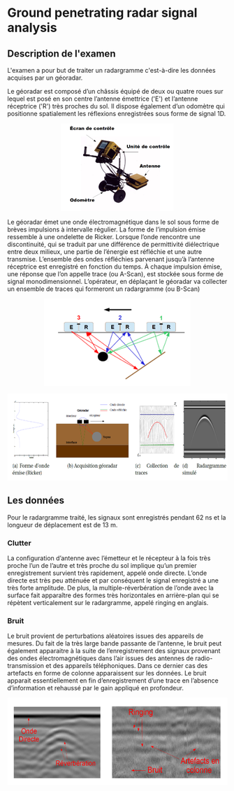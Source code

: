 # Ground penetrating radar signal analysis

## Description de l'examen
L'examen a pour but de traiter un radargramme c'est-à-dire les données acquises par un géoradar.

Le géoradar est composé d’un châssis équipé de deux ou quatre roues sur lequel est posé en son centre l’antenne émettrice ('E') et l’antenne réceptrice ('R') très proches du sol. Il dispose également d’un odomètre qui positionne spatialement les réflexions enregistrées sous forme de signal 1D.

<p align="center"><img src="img/Georadar.PNG" style="height:200px"></p>

Le géoradar émet une onde électromagnétique dans le sol sous forme de brèves impulsions à intervalle
régulier. La forme de l’impulsion émise ressemble à une ondelette de Ricker. Lorsque l’onde rencontre une discontinuité, qui se traduit par une différence de permittivité diélectrique entre deux milieux, une partie de l’énergie est réfléchie et une autre transmise. L’ensemble des ondes réfléchies parvenant jusqu’à l’antenne réceptrice est enregistré en fonction du temps.
À chaque impulsion émise, une réponse que l’on appelle trace (ou A-Scan), est stockée sous forme de signal monodimensionnel. L’opérateur, en déplaçant le géoradar va collecter un ensemble de traces qui formeront un radargramme (ou B-Scan)


<p align="center"><img src="img/fonctionnement_georadar.PNG" style="height:200px"></p>
<p align="center"><img src="img/fonctionnement_georadar2.PNG" style="height:200px"></p>

## Les données
Pour le radargramme traité, les signaux sont enregistrés pendant 62 ns et la longueur de déplacement est de 13 m.

 ### Clutter
La configuration d’antenne avec l’émetteur et le récepteur à la fois très proche l’un de l’autre et très proche du sol implique qu’un premier enregistrement survient très rapidement, appelé onde directe. L’onde directe est très peu atténuée et par conséquent le signal enregistré a une très forte amplitude. De plus, la multiple-réverbération de l’onde avec la surface fait apparaître des formes très horizontales en arrière-plan qui se répètent verticalement sur le radargramme, appelé ringing en anglais.

### Bruit
Le bruit provient de perturbations aléatoires issues des appareils de mesures. Du fait de la très large bande passante de l’antenne, le bruit peut également apparaitre à la suite de l’enregistrement des signaux provenant des ondes électromagnétiques
dans l’air issues des antennes de radio-transmission et des appareils téléphoniques. Dans ce dernier cas des artefacts en forme de colonne apparaissent sur les données. Le bruit apparait essentiellement en fin d’enregistrement d’une trace en l’absence d’information et rehaussé par le gain appliqué en profondeur.

<p align="center"><img src="img/artefacts.PNG" style="height:200px"></p>
